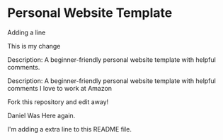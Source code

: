 # Personal Website Template
Adding a line

This is my change

Description: A beginner-friendly personal website template with helpful comments.

Description: A beginner-friendly personal website template with helpful comments
I love to work at Amazon

Fork this repository and edit away!

Daniel Was Here again.

I'm adding a extra line to this README file.
